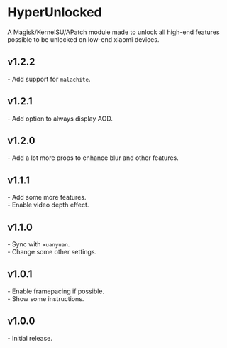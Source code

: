#  HyperUnlocked
A Magisk/KernelSU/APatch module made to unlock all high-end features possible to be unlocked on low-end xiaomi devices.

##  v1.2.2
\- Add support for `malachite`.

##  v1.2.1
\- Add option to always display AOD.

##  v1.2.0
\- Add a lot more props to enhance blur and other features.

##  v1.1.1
\- Add some more features.  
\- Enable video depth effect.

##  v1.1.0
\- Sync with `xuanyuan`.  
\- Change some other settings.

##  v1.0.1
\- Enable framepacing if possible.  
\- Show some instructions.

##  v1.0.0
\- Initial release.
